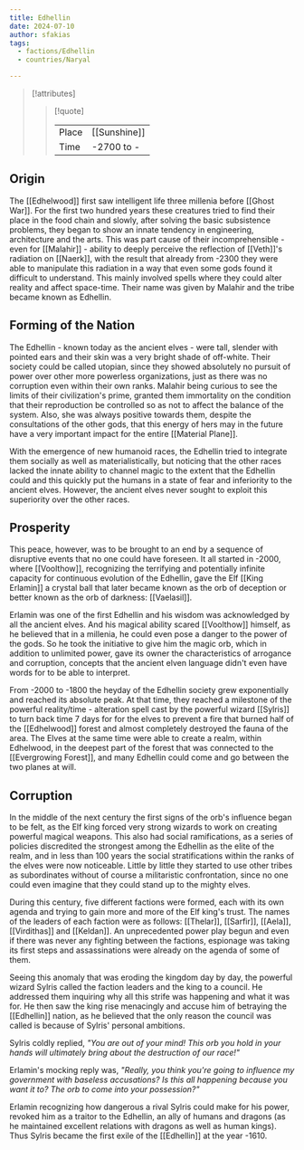 ```yaml
---
title: Edhellin
date: 2024-07-10
author: sfakias
tags:
  - factions/Edhellin
  - countries/Naryal

---
```

> [!attributes]
> 
> > [!quote]
> >
> > | | |
> > | --- | --- |
> > | Place | [[Sunshine]] |
> > | Time | -2700 to - |

## Origin

The [[Edhelwood]] first saw intelligent life three millenia before [[Ghost War]]. For the first two hundred years these creatures tried to find their place in the food chain and slowly, after solving the basic subsistence problems, they began to show an innate tendency in engineering, architecture and the arts. This was part cause of their incomprehensible - even for [[Malahir]] - ability to deeply perceive the reflection of [[Veth]]'s radiation on [[Naerk]], with the result that already from -2300 they were able to manipulate this radiation in a way that even some gods found it difficult to understand. This mainly involved spells where they could alter reality and affect space-time. Their name was given by Malahir and the tribe became known as Edhellin.

## Forming of the Nation

The Edhellin - known today as the ancient elves - were tall, slender with pointed ears and their skin was a very bright shade of off-white. Their society could be called utopian, since they showed absolutely no pursuit of power over other more powerless organizations, just as there was no corruption even within their own ranks. Malahir being curious to see the limits of their civilization's prime, granted them immortality on the condition that their reproduction be controlled so as not to affect the balance of the system. Also, she was always positive towards them, despite the consultations of the other gods, that this energy of hers may in the future have a very important impact for the entire [[Material Plane]].

With the emergence of new humanoid races, the Edhellin tried to integrate them socially as well as materialistically, but noticing that the other races lacked the innate ability to channel magic to the extent that the Edhellin could and this quickly put the humans in a state of fear and inferiority to the ancient elves. However, the ancient elves never sought to exploit this superiority over the other races.

## Prosperity

This peace, however, was to be brought to an end by a sequence of disruptive events that no one could have foreseen. It all started in -2000, where [[Voolthow]], recognizing the terrifying and potentially infinite capacity for continuous evolution of the Edhellin, gave the Elf [[King Erlamin]] a crystal ball that later became known as the orb of deception or better known as the orb of darkness: [[Vaelasil]].

Erlamin was one of the first Edhellin and his wisdom was acknowledged by all the ancient elves. And his magical ability scared [[Voolthow]] himself, as he believed that in a millenia, he could even pose a danger to the power of the gods. So he took the initiative to give him the magic orb, which in addition to unlimited power, gave its owner the characteristics of arrogance and corruption, concepts that the ancient elven language didn't even have words for to be able to interpret.

From -2000 to -1800 the heyday of the Edhellin society grew exponentially and reached its absolute peak. At that time, they reached a milestone of the powerful reality/time - alteration spell cast by the powerful wizard [[Sylris]] to turn back time 7 days for for the elves to prevent a fire that burned half of the [[Edhelwood]] forest and almost completely destroyed the fauna of the area. The Elves at the same time were able to create a realm, within Edhelwood, in the deepest part of the forest that was connected to the [[Evergrowing Forest]], and many Edhellin could come and go between the two planes at will.

## Corruption

In the middle of the next century the first signs of the orb's influence began to be felt, as the Elf king forced very strong wizards to work on creating powerful magical weapons. This also had social ramifications, as a series of policies discredited the strongest among the Edhellin as the elite of the realm, and in less than 100 years the social stratifications within the ranks of the elves were now noticeable. Little by little they started to use other tribes as subordinates without of course a militaristic confrontation, since no one could even imagine that they could stand up to the mighty elves.

During this century, five different factions were formed, each with its own agenda and trying to gain more and more of the Elf king's trust. The names of the leaders of each faction were as follows: [[Thelar]], [[Sarfir]], [[Aela]], [[Virdithas]] and [[Keldan]]. An unprecedented power play begun and even if there was never any fighting between the factions, espionage was taking its first steps and assassinations were already on the agenda of some of them.

Seeing this anomaly that was eroding the kingdom day by day, the powerful wizard Sylris called the faction leaders and the king to a council. He addressed them inquiring why all this strife was happening and what it was for. He then saw the king rise menacingly and accuse him of betraying the [[Edhellin]] nation, as he believed that the only reason the council was called is because of Sylris' personal ambitions.

Sylris coldly replied, _"You are out of your mind! This orb you hold in your hands will ultimately bring about the destruction of our race!"_

Erlamin's mocking reply was, _"Really, you think you're going to influence my government with baseless accusations? Is this all happening because you want it to? The orb to come into your possession?"_

Erlamin recognizing how dangerous a rival Sylris could make for his power, revoked him as a traitor to the Edhellin, an ally of humans and dragons (as he maintained excellent relations with dragons as well as human kings). Thus Sylris became the first exile of the [[Edhellin]] at the year -1610.